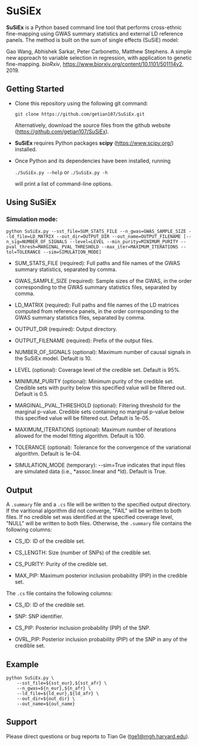 # SuSiEx

**SuSiEx** is a Python based command line tool that performs cross-ethnic fine-mapping using GWAS summary statistics and external LD reference panels. The method is built on the sum of single effects (SuSiE) model:

Gao Wang, Abhishek Sarkar, Peter Carbonetto, Matthew Stephens. A simple new approach to variable selection in regression, with application to genetic fine-mapping. *bioRxiv*, https://www.biorxiv.org/content/10.1101/501114v2, 2019.


## Getting Started

- Clone this repository using the following git command:
   
    `git clone https://github.com/getian107/SuSiEx.git`

    Alternatively, download the source files from the github website (https://github.com/getian107/SuSiEx).
    
- **SuSiEx** requires Python packages **scipy** (https://www.scipy.org/) installed.

- Once Python and its dependencies have been installed, running

    `./SuSiEx.py --help` or `./SuSiEx.py -h`

    will print a list of command-line options.


## Using SuSiEx

### Simulation mode:

`
python SuSiEx.py --sst_file=SUM_STATS_FILE --n_gwas=GWAS_SAMPLE_SIZE --ld_file=LD_MATRIX --out_dir=OUTPUT_DIR --out_name=OUTPUT_FILENAME [--n_sig=NUMBER_OF_SIGNALS --level=LEVEL --min_purity=MINIMUM_PURITY --pval_thresh=MARGINAL_PVAL_THRESHOLD --max_iter=MAXIMUM_ITERATIONS --tol=TOLERANCE --sim=SIMULATION_MODE]
`
- SUM_STATS_FILE (required): Full paths and file names of the GWAS summary statistics, separated by comma.

- GWAS_SAMPLE_SIZE (required): Sample sizes of the GWAS, in the order corresponding to the GWAS summary statistics files, separated by comma.

- LD_MATRIX (required): Full paths and file names of the LD matrices computed from reference panels, in the order corresponding to the GWAS summary statistics files, separated by comma.

- OUTPUT_DIR (required): Output directory.

- OUTPUT_FILENAME (required): Prefix of the output files.

- NUMBER_OF_SIGNALS (optional): Maximum number of causal signals in the SuSiEx model. Default is 10.

- LEVEL (optional): Coverage level of the credible set. Default is 95%.

- MINIMUM_PURITY (optional): Minimum purity of the credible set. Credible sets with purity below this specified value will be filtered out. Default is 0.5.

- MARGINAL_PVAL_THRESHOLD (optional): Filtering threshold for the marginal p-value. Credible sets containing no marginal p-value below this specified value will be filtered out. Default is 1e-05.

- MAXIMUM_ITERATIONS (optional): Maximum number of iterations allowed for the model fitting algorithm. Default is 100.

- TOLERANCE (optional): Tolerance for the convergence of the variational algorithm. Default is 1e-04.

- SIMULATION_MODE (temporary): --sim=True indicates that input files are simulated data (i.e., \*assoc.linear and \*ld). Default is True.


## Output

A `.summary` file and a `.cs` file will be written to the specified output directory.
If the varitional algorithm did not converge, "FAIL" will be written to both files.
If no credible set was identified at the specified coverage level, "NULL" will be written to both files.
Otherwise, the `.summary` file contains the following columns:

- CS_ID: ID of the credible set.

- CS_LENGTH: Size (number of SNPs) of the credible set.

- CS_PURITY: Purity of the credible set.

- MAX_PIP: Maximum posterior inclusion probability (PIP) in the credible set.

The `.cs` file contains the following columns:

- CS_ID: ID of the credible set.

- SNP: SNP identifier.

- CS_PIP: Posterior inclusion probability (PIP) of the SNP.

- OVRL_PIP: Posterior inclusion probability (PIP) of the SNP in any of the credible set.


## Example

```
python SuSiEx.py \
    --sst_file=${sst_eur},${sst_afr} \   
    --n_gwas=${n_eur},${n_afr} \    
    --ld_file=${ld_eur},${ld_afr} \   
    --out_dir=${out_dir} \   
    --out_name=${out_name}
```


## Support

Please direct questions or bug reports to Tian Ge (tge1@mgh.harvard.edu).

